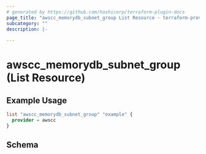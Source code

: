 ```yaml
---
# generated by https://github.com/hashicorp/terraform-plugin-docs
page_title: "awscc_memorydb_subnet_group List Resource - terraform-provider-awscc"
subcategory: ""
description: |-
  
---
```


# awscc_memorydb_subnet_group (List Resource)



## Example Usage

```terraform
list "awscc_memorydb_subnet_group" "example" {
  provider = awscc
}
```

<!-- schema generated by tfplugindocs -->
## Schema

